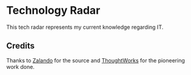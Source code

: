# Technology Radar

This tech radar represents my current knowledge regarding IT.

## Credits

Thanks to [Zalando](https://github.com/zalando/tech-radar) for the source and [ThoughtWorks](https://www.thoughtworks.com/en-us/radar) for the pioneering work done.

